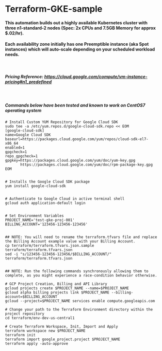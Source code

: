 # Terraform-GKE-sample

#### This automation builds out a highly available Kubernetes cluster with three n1-standard-2 nodes (Spec: 2x CPUs and 7.5GB Memory for approx $.02/hr).
#### Each availability zone initially has one Preemptible instance (aka Spot instances) which will auto-scale depending on your scheduled workload needs.

<br>

##### Pricing Reference: https://cloud.google.com/compute/vm-instance-pricing#n1_predefined

<br>

##### Commands below have been tested and known to work on CentOS7 operating system

```
# Install Custom YUM Repository for Google Cloud SDK
sudo tee -a /etc/yum.repos.d/google-cloud-sdk.repo << EOM
[google-cloud-sdk]
name=Google Cloud SDK
baseurl=https://packages.cloud.google.com/yum/repos/cloud-sdk-el7-x86_64
enabled=1
gpgcheck=1
repo_gpgcheck=1
gpgkey=https://packages.cloud.google.com/yum/doc/yum-key.gpg
       https://packages.cloud.google.com/yum/doc/rpm-package-key.gpg
EOM


# Installs the Google Cloud SDK package
yum install google-cloud-sdk


# Authenticate to Google Cloud in active terminal shell
gcloud auth application-default login


# Set Environment Variables
PROJECT_NAME='test-gke-proj-001'
BILLING_ACCOUNT='123456-123456-123456'


## NOTE: You will need to rename the terraform.tfvars file and replace the Billing Account example value with your Billing Account.
cp terraform/terraform.tfvars.json.sample terraform/terraform.tfvars.json
sed -i "s/123456-123456-123456/$BILLING_ACCOUNT/" terraform/terraform.tfvars.json


## NOTE: Run the following commands synchronously allowing them to complete, as you might experience a race-condition behavior otherwise.

# GCP Project Creation, Billing and API Library
gcloud projects create $PROJECT_NAME --name=$PROJECT_NAME
gcloud alpha billing projects link $PROJECT_NAME --billing-account=$BILLING_ACCOUNT
gcloud --project=$PROJECT_NAME services enable compute.googleapis.com

# Change your path to the Terraform Environment directory within the project repository
cd terraform/env-dev-us-central1

# Create Terraform Workspace, Init, Import and Apply
terraform workspace new $PROJECT_NAME
terraform init
terraform import google_project.project $PROJECT_NAME
terraform apply -auto-approve
```
